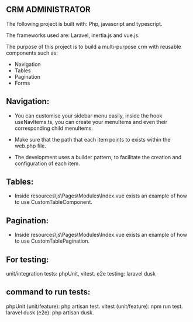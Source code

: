 ## CRM ADMINISTRATOR

The following project is built with: Php, javascript and typescript.

The frameworks used are: Laravel, inertia.js and vue.js.

The purpose of this project is to build a multi-purpose crm with reusable components such as:

- Navigation
- Tables
- Pagination
- Forms

## Navigation:

- You can customise your sidebar menu easily, inside the hook useNavItems.ts, you can create your menuItems and even their corresponding child menuItems.

- Make sure that the path that each item points to exists within the web.php file.

- The development uses a builder pattern, to facilitate the creation and configuration of each item.

## Tables:

- Inside resources\js\Pages\Modules\Index.vue exists an example of how to use CustomTableComponent.

## Pagination:

- Inside resources\js\Pages\Modules\Index.vue exists an example of how to use CustomTablePagination.


## For testing:

unit/integration tests: phpUnit, vitest.
e2e testing: laravel dusk

## command to run tests:

phpUnit (unit/feature): php artisan test.
vitest (unit/feature): npm run test.
laravel dusk (e2e): php artisan dusk.
